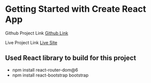 # Getting Started with Create React App

Github Project Link [Github Link](https://github.com/programming-hero-web-course-4/independent-service-provider-mdshohed)

Live Project Link [Live Site]()

## Used React library to build for this project

- npm install react-router-dom@6
- npm install react-bootstrap bootstrap
